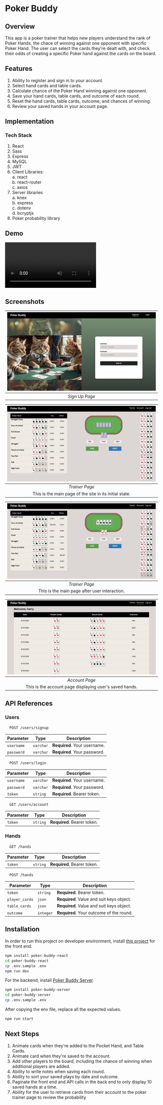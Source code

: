 # Poker Buddy

## Overview
This app is a poker trainer that helps new players understand the rank of Poker Hands, the chace of winning against one opponent with specific Poker Hand. The user can select the cards they're dealt with, and check their odds of creating a specific Poker hand against the cards on the board. 

## Features
1. Ability to register and sign in to your account. 
2. Select hand cards and table cards. 
3. Calculate chance of the Poker Hand winning against one opponent. 
4. Save your hand cards, table cards, and outcome of each round. 
5. Reset the hand cards, table cards, outcome, and chances of winning. 
6. Review your saved hands in your account page. 

## Implementation

### Tech Stack
1. React 
2. Sass 
2. Express
3. MySQL
4. JWT
5. Client Libraries:  
  a. react  
  b. react-router  
  c. axios 
6. Server libraries  
  a. knex  
  b. express  
  c. dotenv  
  d. bcryptjs
7. Poker probability library

## Demo 

![video](public/demo_video.mov)

## Screenshots

| ![Sign up Page](/readme_assets/register_page.png) |
| :--: |
| *Sign Up Page* |



| ![Trainer Page](/readme_assets/initial_state_loggedin.png) |
| :--: |
| *Trainer Page* |
| This is the main page of the site in its initial state. |

| ![Trainer Page](/readme_assets/user_input_state_loggedin.png) |
| :--: |
| *Trainer Page* |
| This is the main page after user interaction. |

| ![Account Page](/readme_assets/account_page.png) |
| :--: |
| *Account Page* |
| This is the account page displaying user's saved hands. |

## API References
### Users

```http
  POST /users/signup
```


| Parameter | Type | Description |
| --------- | ---- | ----------- |
| `username` | `varchar` | **Required**. Your username. |
| `password` | `varchar` | **Required**. Your password. |

```http
  POST /users/login
```


| Parameter | Type | Description |
| --------- | ---- | ----------- |
| `username` | `varchar` | **Required**. Your username. |
| `password` | `varchar` | **Required**. Your password. |
| `token` | `string` | **Required**. Bearer token. |

```http
  GET /users/account
```


| Parameter | Type | Description |
| --------- | ---- | ----------- |
| `token` | `string` | **Required**. Bearer token. |

### Hands

```http
  GET /hands
```


| Parameter | Type | Description |
| --------- | ---- | ----------- |
| `token` | `string` | **Required**. Bearer token. |

```http
  POST /hands
```


| Parameter | Type | Description |
| --------- | ---- | ----------- |
| `token` | `string` | **Required**. Bearer token. |
| `player_cards` | `json` | **Required**. Value and suit keys object. |
| `table_cards` | `json` |  **Required**. Value and suit keys object. |
| `outcome` | `integer` | **Required**. Your outcome of the round. |

## Installation 
In order to run this project on developer environment, install [this project](https://github.com/m2bhatt/poker-buddy-react) for the front end. 

```bash 
npm install poker-buddy-react 
cd poker-buddy-react
cp .env.sample .env
npm run dev
```

For the backend, install [Poker Buddy Server](https://github.com/m2bhatt/poker-buddy-server). 

```bash
npm install poker-buddy-server
cd poker-buddy-server
cp .env.sample .env
```

After copying the env file, replace all the expected values. 

```bash
npm run start 
```

## Next Steps
1. Animate cards when they're added to the Pocket Hand, and Table Cards. 
2. Animate card when they're saved to the account. 
3. Add other players to the board, including the chance of winning when additional players are added. 
4. Ability to write notes when saving each round. 
5. Ability to sort your saved plays by date and outcome.
6. Paginate the front end and API calls in the back end to only display 10 saved hands at a time. 
7. Ability for the user to retrieve cards from their account to the poker trainer page to review the probability 


